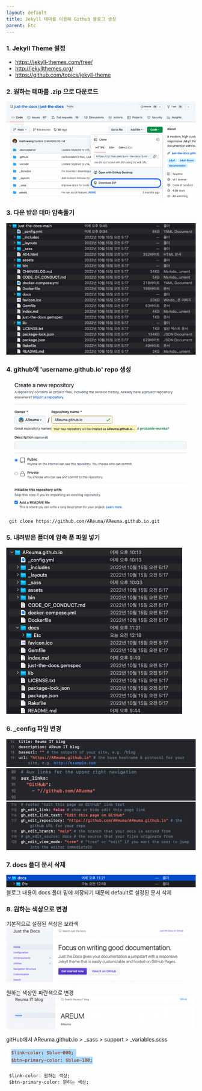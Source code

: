 ```yaml
---
layout: default
title: Jekyll 테마를 이용해 Github 블로그 생성
parent: Etc
---
```


### 1. Jekyll Theme 설정 
 - https://jekyll-themes.com/free/
 - http://jekyllthemes.org/
 - https://github.com/topics/jekyll-theme

 ### 2. 원하는 테마를 .zip 으로 다운로드 

 ![zip다운로드](../../assets/images/Etc/JekyllTheme/gitZipDownload.png)

### 3. 다운 받은 테마 압축풀기

![zip압축풀기](../../assets/images/Etc/JekyllTheme/justThe.png)

### 4. github에 'username.github.io' repo 생성 

![repo생성](../../assets/images/Etc/JekyllTheme/makeRepo.png)

``` HTTP
 git clone https://github.com/AReuma/AReuma.github.io.git
```

### 5. 내려받은 폴더에 압축 푼 파일 넣기

![파일생성](../../assets/images/Etc/JekyllTheme/github_io.png)

### 6. _config 파일 변경 

![config_1](../../assets/images/Etc/JekyllTheme/config1.png)
![config_2](../../assets/images/Etc/JekyllTheme/config2.png)
![config_3](../../assets/images/Etc/JekyllTheme/config3.png)

### 7. docs 폴더 문서 삭제 

![docs폴더](../../assets/images/Etc/JekyllTheme/docs.png)
 블로그 내용이 docs 폴더 밑에 저장되기 때문에 default로 설정된 문서 삭제

### 8. 원하는 색상으로 변경 
 기본적으로 설정된 색상은 보라색 
 ![blogColor1](../../assets/images/Etc/JekyllTheme/defaultBlog.png)

원하는 색상인 파란색으로 변경 
 ![blogColor2](../../assets/images/Etc/JekyllTheme/chageBlogColor.png)

 gitHub에서 
 AReuma.github.io > _sass > support > _variables.scss

![colorChange](../../assets/images/Etc/JekyllTheme/color.png)

``` HTTP
 $link-color: 원하는 색상; 
 $btn-primary-color: 원하는 색상;
```


